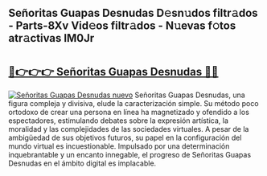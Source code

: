 ## Señoritas Guapas Desnudas D𝚎sn𝚞dos filtr𝚊dos - Parts-8Xv Vid𝚎os filtr𝚊dos - N𝚞evas f𝚘tos atr𝚊ctivas lM0Jr

# <h2><a href="http://mb6zhy.tromn.icu/?c=Se%c3%b1oritas+Guapas+Desnudas">🔗👉👉👉 Señoritas Guapas Desnudas 🔗🔗</a></h2>

[![Señoritas Guapas Desnudas nuevo](https://i.imgur.com/pEAQMta.gif)](http://mb6zhy.tromn.icu/?c=Se%c3%b1oritas+Guapas+Desnudas)
Señoritas Guapas Desnudas, una figura compleja y divisiva, elude la caracterización simple. Su método poco ortodoxo de crear una persona en línea ha magnetizado y ofendido a los espectadores, estimulando debates sobre la expresión artística, la moralidad y las complejidades de las sociedades virtuales. A pesar de la ambigüedad de sus objetivos futuros, su papel en la configuración del mundo virtual es incuestionable. Impulsado por una determinación inquebrantable y un encanto innegable, el progreso de Señoritas Guapas Desnudas en el ámbito digital es implacable.

